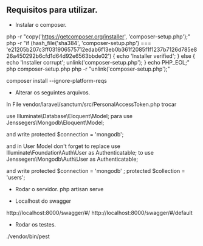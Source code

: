 ## Requisitos para utilizar.
- Instalar o composer.

php -r "copy('https://getcomposer.org/installer', 'composer-setup.php');"
php -r "if (hash_file('sha384', 'composer-setup.php') === 'e21205b207c3ff031906575712edab6f13eb0b361f2085f1f1237b7126d785e826a450292b6cfd1d64d92e6563bbde02') { echo 'Installer verified'; } else { echo 'Installer corrupt'; unlink('composer-setup.php'); } echo PHP_EOL;"
php composer-setup.php
php -r "unlink('composer-setup.php');"

composer install --ignore-platform-reqs

- Alterar os seguintes arquivos.

In File vendor/laravel/sanctum/src/PersonalAccessToken.php trocar

use Illuminate\Database\Eloquent\Model; 
para
 use Jenssegers\Mongodb\Eloquent\Model;

and write 
    protected $connection = 'mongodb';

and in User Model don't forget to replace use Illuminate\Foundation\Auth\User as Authenticatable;
to use Jenssegers\Mongodb\Auth\User as Authenticatable;

and write
    protected $connection = 'mongodb' ;
    protected $collection = 'users';


- Rodar o servidor.
php artisan serve

- Localhost do swagger

http://localhost:8000/swagger/#/
http://localhost:8000/swagger/#/default

- Rodar os testes.

./vendor/bin/pest